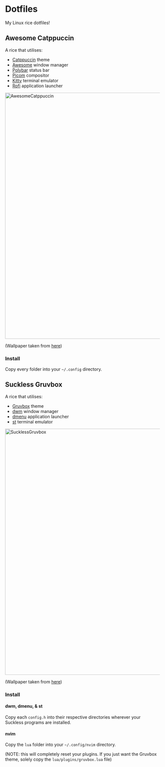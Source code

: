 # Dotfiles
My Linux rice dotfiles!

## Awesome Catppuccin
A rice that utilises:
- [Catppuccin](https://github.com/catppuccin/catppuccin) theme
- [Awesome](https://awesomewm.org/) window manager
- [Polybar](https://github.com/polybar/polybar) status bar
- [Picom](https://github.com/yshui/picom) compositor
- [Kitty](https://sw.kovidgoyal.net/kitty/) terminal emulator
- [Rofi](https://github.com/davatorium/rofi) application launcher

<img width="800" alt="AwesomeCatppuccin" src="https://github.com/omrawaley/dotfiles/assets/133281331/03d190bf-a973-4f1a-b93b-5b801451bdb2">

(Wallpaper taken from [here](https://github.com/Gingeh/wallpapers/blob/main/os/arch-black-4k.png))

### Install
Copy every folder into your `~/.config` directory. 

## Suckless Gruvbox
A rice that utilises:
- [Gruvbox](https://github.com/morhetz/gruvbox) theme
- [dwm](https://dwm.suckless.org/) window manager
- [dmenu](https://tools.suckless.org/dmenu/) application launcher
- [st](https://st.suckless.org/) terminal emulator
  
<img width="800" alt="SucklessGruvbox" src="https://github.com/omrawaley/dotfiles/assets/133281331/1a63662d-e0cd-4a8c-b4ad-aa2d36c9324e">

(Wallpaper taken from [here](https://www.reddit.com/r/wallpaper/comments/vrf0f4/3840x2160_gruvbox_stripes_all_wallpapers_light/))

### Install

#### dwm, dmenu, & st
Copy each `config.h` into their respective directories wherever your Suckless programs are installed.

#### nvim
Copy the `lua` folder into your `~/.config/nvim` directory.

(NOTE: this will completely reset your plugins. If you just want the Gruvbox theme, solely copy the `lua/plugins/gruvbox.lua` file)

